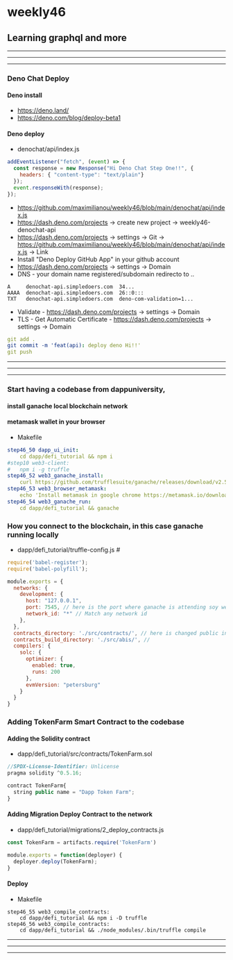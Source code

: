 # weekly46

## Learning graphql and more
-----
-----
-----


### Deno Chat Deploy
#### Deno install

- https://deno.land/
- https://deno.com/blog/deploy-beta1
#### Deno deploy
- denochat/api/index.js
```js
addEventListener("fetch", (event) => {
  const response = new Response("Hi Deno Chat Step One!!", {
    headers: { "content-type": "text/plain"}
  });
  event.responseWith(response);
});
```

- https://github.com/maximilianou/weekly46/blob/main/denochat/api/index.js
- https://dash.deno.com/projects -> create new project -> weekly46-denochat-api
- https://dash.deno.com/projects -> settings -> Git -> https://github.com/maximilianou/weekly46/blob/main/denochat/api/index.js -> Link
- Install "Deno Deploy GitHub App" in your github account
- https://dash.deno.com/projects -> settings -> Domain 
- DNS - your domain name registered/subdomain redirecto to .. 
```
A     denochat-api.simpledoers.com  34... 
AAAA  denochat-api.simpledoers.com  26::0::: 
TXT   denochat-api.simpledoers.com  deno-com-validation=1...
```
- Validate - https://dash.deno.com/projects -> settings -> Domain
- TLS - Get Automatic Certificate - https://dash.deno.com/projects -> settings -> Domain

```yaml
git add .
git commit -m 'feat(api): deploy deno Hi!!'
git push
```



-----
-----
-----

### Start having a codebase from dappuniversity, 
#### install ganache local blockchain network 
#### metamask wallet in your browser
- Makefile
```yaml
step46_50 dapp_ui_init:
	cd dapp/defi_tutorial && npm i
#step10 web3-client:
#	npm i -g truffle
step46_52 web3_ganache_install:
	curl https://github.com/trufflesuite/ganache/releases/download/v2.5.4/ganache-2.5.4-linux-x86_64.AppImage; mv ganache-2.5.4-linux-x86_64.AppImage /usr/local/bin/; chmod +x /usr/local/bin/ganache-2.5.4-linux-x86_64.AppImage; ln -s /usr/local/bin//usr/local/bin/ganache-2.5.4-linux-x86_64.AppImage /usr/local/bin/ganache;
step46_53 web3_browser_metamask:
	echo 'Install metamask in google chrome https://metamask.io/download.html'
step46_54 web3_ganache_run:
	cd dapp/defi_tutorial && ganache
```
### How you connect to the blockchain, in this case ganache running locally
- dapp/defi_tutorial/truffle-config.js # 
```js
require('babel-register');
require('babel-polyfill');

module.exports = {
  networks: {
    development: {
      host: "127.0.0.1",
      port: 7545, // here is the port where ganache is attending soy we connect
      network_id: "*" // Match any network id
    },
  },
  contracts_directory: './src/contracts/', // here is changed public intentional contracts
  contracts_build_directory: './src/abis/', // 
  compilers: {
    solc: {
      optimizer: {
        enabled: true,
        runs: 200
      },
      evmVersion: "petersburg"
    }
  }
}
```
### Adding TokenFarm Smart Contract to the codebase
#### Adding the Solidity contract
- dapp/defi_tutorial/src/contracts/TokenFarm.sol
```js
//SPDX-License-Identifier: Unlicense
pragma solidity ^0.5.16;

contract TokenFarm{
  string public name = "Dapp Token Farm";
}
```
#### Adding Migration Deploy Contract to the network
- dapp/defi_tutorial/migrations/2_deploy_contracts.js
```js
const TokenFarm = artifacts.require('TokenFarm')

module.exports = function(deployer) {
  deployer.deploy(TokenFarm);
}
```

#### Deploy
- Makefile
```
step46_55 web3_compile_contracts:
	cd dapp/defi_tutorial && npm i -D truffle 
step46_56 web3_compile_contracts:
	cd dapp/defi_tutorial && ./node_modules/.bin/truffle compile
```

-----
-----
-----

